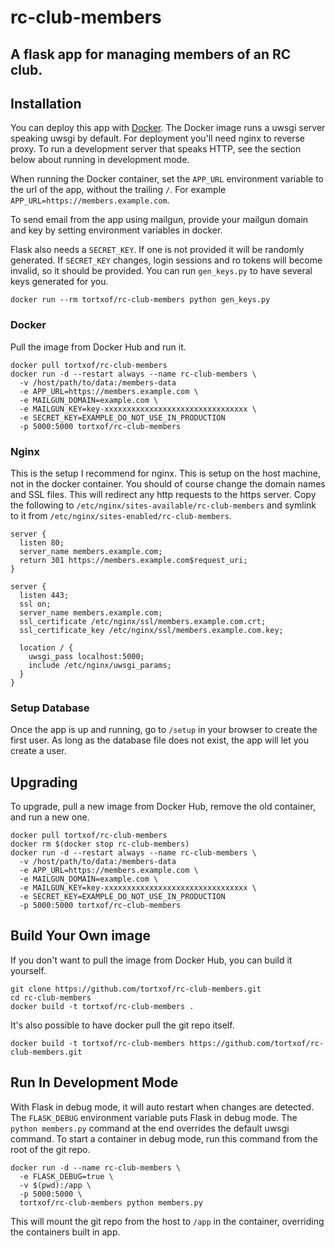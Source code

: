 # rc-club-members

## A flask app for managing members of an RC club.

## Installation

You can deploy this app with [Docker](https://www.docker.com/). The Docker image
runs a uwsgi server speaking uwsgi by default. For deployment you'll need nginx
to reverse proxy. To run a development server that speaks HTTP, see the section
below about running in development mode.

When running the Docker container, set the `APP_URL` environment variable to the
url of the app, without the trailing `/`. For example
`APP_URL=https://members.example.com`.

To send email from the app using mailgun, provide your mailgun domain and key by
setting environment variables in docker.

Flask also needs a `SECRET_KEY`. If one is not provided it will be randomly
generated. If `SECRET_KEY` changes, login sessions and ro tokens will become
invalid, so it should be provided. You can run `gen_keys.py` to have several
keys generated for you.

    docker run --rm tortxof/rc-club-members python gen_keys.py

### Docker

Pull the image from Docker Hub and run it.

    docker pull tortxof/rc-club-members
    docker run -d --restart always --name rc-club-members \
      -v /host/path/to/data:/members-data
      -e APP_URL=https://members.example.com \
      -e MAILGUN_DOMAIN=example.com \
      -e MAILGUN_KEY=key-xxxxxxxxxxxxxxxxxxxxxxxxxxxxxxxx \
      -e SECRET_KEY=EXAMPLE_DO_NOT_USE_IN_PRODUCTION
      -p 5000:5000 tortxof/rc-club-members

### Nginx

This is the setup I recommend for nginx. This is setup on the host machine, not
in the docker container. You should of course change the domain names and SSL
files. This will redirect any http requests to the https server. Copy the
following to `/etc/nginx/sites-available/rc-club-members` and symlink to it from
`/etc/nginx/sites-enabled/rc-club-members`.

    server {
      listen 80;
      server_name members.example.com;
      return 301 https://members.example.com$request_uri;
    }

    server {
      listen 443;
      ssl on;
      server_name members.example.com;
      ssl_certificate /etc/nginx/ssl/members.example.com.crt;
      ssl_certificate_key /etc/nginx/ssl/members.example.com.key;

      location / {
        uwsgi_pass localhost:5000;
        include /etc/nginx/uwsgi_params;
      }
    }

### Setup Database

Once the app is up and running, go to `/setup` in your browser to create the
first user. As long as the database file does not exist, the app will let you
create a user.

## Upgrading

To upgrade, pull a new image from Docker Hub, remove the old container, and run
a new one.

    docker pull tortxof/rc-club-members
    docker rm $(docker stop rc-club-members)
    docker run -d --restart always --name rc-club-members \
      -v /host/path/to/data:/members-data
      -e APP_URL=https://members.example.com \
      -e MAILGUN_DOMAIN=example.com \
      -e MAILGUN_KEY=key-xxxxxxxxxxxxxxxxxxxxxxxxxxxxxxxx \
      -e SECRET_KEY=EXAMPLE_DO_NOT_USE_IN_PRODUCTION
      -p 5000:5000 tortxof/rc-club-members


## Build Your Own image

If you don't want to pull the image from Docker Hub, you can build it yourself.

    git clone https://github.com/tortxof/rc-club-members.git
    cd rc-club-members
    docker build -t tortxof/rc-club-members .

It's also possible to have docker pull the git repo itself.

    docker build -t tortxof/rc-club-members https://github.com/tortxof/rc-club-members.git

## Run In Development Mode

With Flask in debug mode, it will auto restart when changes are detected.
The `FLASK_DEBUG` environment variable puts Flask in debug mode.
The `python members.py` command at the end overrides the default uwsgi command.
To start a container in debug mode, run this command from the root of the git
repo.

    docker run -d --name rc-club-members \
      -e FLASK_DEBUG=true \
      -v $(pwd):/app \
      -p 5000:5000 \
      tortxof/rc-club-members python members.py

This will mount the git repo from the host to `/app` in the container,
overriding the containers built in app.
